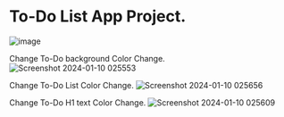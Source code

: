 # To-Do List App Project.

![image](https://github.com/MohdHadi72/TO-DO-List-App-Project/assets/154020781/b5bc8a0a-c678-4305-b278-8d8f07268947)

Change To-Do background Color Change.
![Screenshot 2024-01-10 025553](https://github.com/MohdHadi72/TO-DO-List-App-Project/assets/154020781/bf5524c5-f289-4765-be2c-9becfd4eb98b)


Change To-Do List Color Change.
![Screenshot 2024-01-10 025656](https://github.com/MohdHadi72/TO-DO-List-App-Project/assets/154020781/78d26c7c-94af-46dd-b129-0cb2f8d08537)


Change To-Do H1 text Color Change.
![Screenshot 2024-01-10 025609](https://github.com/MohdHadi72/TO-DO-List-App-Project/assets/154020781/8eb8e6c4-3272-46fc-a19d-cda01a9e3f31)
